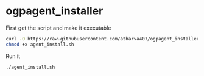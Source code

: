 # ogpagent_installer

First get the script and make it executable
```bash
curl -O https://raw.githubusercontent.com/atharva407/ogpagent_installer/main/agent_install.sh
chmod +x agent_install.sh
```
Run it
```sh
./agent_install.sh
```
